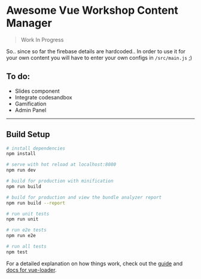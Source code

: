 # Awesome Vue Workshop Content Manager

> Work In Progress

So.. since so far the firebase details are hardcoded.. In order to use it for your own content you will have to enter your own configs in `/src/main.js` ;)

## To do:

* Slides component
* Integrate codesandbox
* Gamification
* Admin Panel
---
## Build Setup

``` bash
# install dependencies
npm install

# serve with hot reload at localhost:8080
npm run dev

# build for production with minification
npm run build

# build for production and view the bundle analyzer report
npm run build --report

# run unit tests
npm run unit

# run e2e tests
npm run e2e

# run all tests
npm test
```

For a detailed explanation on how things work, check out the [guide](http://vuejs-templates.github.io/webpack/) and [docs for vue-loader](http://vuejs.github.io/vue-loader).
